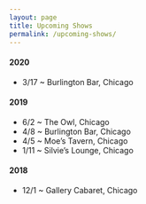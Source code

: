 ```yaml
---
layout: page
title: Upcoming Shows
permalink: /upcoming-shows/
---
```


#### 2020
- 3/17 ~ Burlington Bar, Chicago    

#### 2019
- 6/2 ~ The Owl, Chicago
- 4/8 ~ Burlington Bar, Chicago
- 4/5 ~ Moe’s Tavern, Chicago
- 1/11 ~ Silvie’s Lounge, Chicago

#### 2018
- 12/1 ~ Gallery Cabaret, Chicago